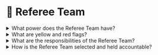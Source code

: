 # 👮 Referee Team

<details>

<summary>What power does the Referee Team have?</summary>

The Referee Team is a group of elected individuals that collectively has permission to assign yellow and red flags to Grant Ships. They can also initiate the Ship Ranking Vote at the end of the season and finalize the results.

</details>

<details>

<summary>What are yellow and red flags?</summary>

Yellow and red flags are attestations issued by the Referee team. They are included as context in a Ship's Portfolio Report. Yellow flags are for rules violations such as failure to meet a reporting requirement. Red flags are issued to teams that have 'abandoned the ship' or are deemed to be operating in bad faith.

</details>

<details>

<summary>What are the responsibilities of the Referee Team?</summary>

The Referee Team is expected to take care of any non-automated administrative or on-chain actions required by the Rule Book. This includes initiating funds disbursal proposals at the beginning of the season and initiating the end-of-season Ship Ranking Vote. They should also note and document any inconsistencies or flaws in the Rule Book and submit them for public review at the end of the season. They are the arbiters and adjudicators of the Rule Book and are responsible for providing interpretations if clarity is lacking.

</details>

<details>

<summary>How is the Referee Team selected and held accountable?</summary>

The Referee team is elected through a volunteer/nomination process followed by a Token Vote. Referees can be replaced at any time through an Arbitrum Token Vote. Referee Team attestations can be contested by any Grant Ship with a counter-attestation

</details>
